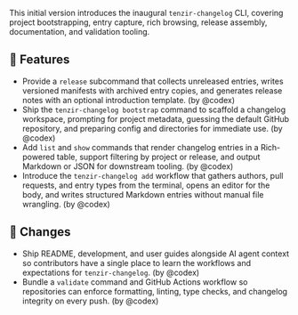 This initial version introduces the inaugural `tenzir-changelog` CLI, covering project bootstrapping, entry capture, rich browsing, release assembly, documentation, and validation tooling.

## 🚀 Features

- Provide a `release` subcommand that collects unreleased entries, writes versioned manifests with archived entry copies, and generates release notes with an optional introduction template. (by @codex)
- Ship the `tenzir-changelog bootstrap` command to scaffold a changelog workspace, prompting for project metadata, guessing the default GitHub repository, and preparing config and directories for immediate use. (by @codex)
- Add `list` and `show` commands that render changelog entries in a Rich-powered table, support filtering by project or release, and output Markdown or JSON for downstream tooling. (by @codex)
- Introduce the `tenzir-changelog add` workflow that gathers authors, pull requests, and entry types from the terminal, opens an editor for the body, and writes structured Markdown entries without manual file wrangling. (by @codex)

## 🔧 Changes

- Ship README, development, and user guides alongside AI agent context so contributors have a single place to learn the workflows and expectations for `tenzir-changelog`. (by @codex)
- Bundle a `validate` command and GitHub Actions workflow so repositories can enforce formatting, linting, type checks, and changelog integrity on every push. (by @codex)
